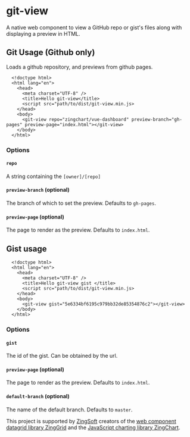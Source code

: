 # git-view
A native web component to view a GitHub repo or gist's files along with displaying a preview in HTML.


## Git Usage (Github only)
Loads a github repository, and previews from github pages.
```
  <!doctype html>
  <html lang="en">
    <head>
      <meta charset="UTF-8" />
      <title>Hello git-view</title>
      <script src="path/to/dist/git-view.min.js>
    </head>
    <body>
      <git-view repo="zingchart/vue-dashboard" preview-branch="gh-pages" preview-page="index.html"></git-view>
    </body>
  </html>
```
### Options

#### `repo` 
A string containing the `[owner]/[repo]`

#### `preview-branch` (optional)
The branch of which to set the preview. Defaults to `gh-pages`.

#### `preview-page` (optional)
The page to render as the preview. Defaults to `index.html`.

## Gist usage 
```
  <!doctype html>
  <html lang="en">
    <head>
      <meta charset="UTF-8" />
      <title>Hello git-view gist </title>
      <script src="path/to/dist/git-view.min.js>
    </head>
    <body>
      <git-view gist="5e6334bf6195c979bb32de85354876c2"></git-view>
    </body>
  </html>
```

### Options

#### `gist` 
The id of the gist. Can be obtained by the url.

#### `preview-page` (optional)
The page to render as the preview. Defaults to `index.html`.

#### `default-branch` (optional)
The name of the default branch. Defaults to `master`.

This project is supported by [ZingSoft](https://zingsoft.com) creators of the [web component datagrid library ZingGrid](https://zinggrid.com) and the [JavaScript charting library ZingChart](https://zingchart.com).

